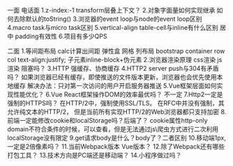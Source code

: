 一面 电话面
1.z-index:-1 transform层叠上下文？
2.对象字面量如何实现继承
  如何去除默认的toString()
3.浏览器的event loop与node的event loop区别
4.macro task与micro task区别
5.vertical-align table-cell与inline有什么区别
  居中
  padding有效性
6.项目有多少QPS


二面
1.等间距布局
  calc计算出间距
  弹性盒
  网格
  列布局
  bootstrap
    container row col
  text-align:justify; 子元素inline-block+伪元素
2.浏览器渲染原理 css渲染 js渲染 阻塞吗？
3.HTTP 强缓存、协商缓存
4.HTTP2 server push与304有矛盾吗？
  如果浏览器已经有缓存，即使推送的文件版本更新，浏览器也会优先使用本地缓存
  解决办法：只对第一次访问的用户开启服务器推送
5.Vue框架层面如何实现性能优化？
6.Vue React框架操作DOM的效率最优吗？
  不一定
7.Http2一定是强制的HTTPS吗？
  在HTTP/2中，强制使用SSL/TLS。
  在RFC中并没有强制，其允许纯文本的HTTP/2，
  但是当前所有实现HTTP/2的Web浏览器都只支持加密
8.前端一定能修改cookie和localStorage吗？后端了？
  cookie属性http-only domain不符合条件的时候，可以查看，但是无法通过js\爬虫方式进行二次利用
  localStorage没有限定
9.get请求body是什么？body了？二者区别
10.移动端1px,一定是2倍像素吗？
11.当前Webpack版本 Vue版本？
12.除了Webpack还有哪些打包工具？
13.技术方向是PC端还是移动端？
14.小程序做过吗？
